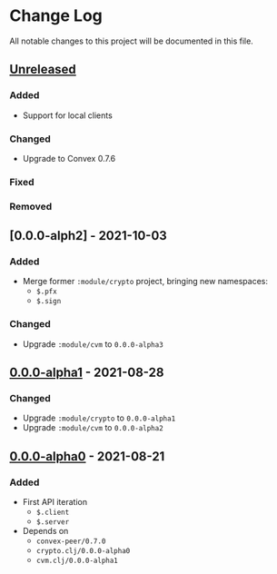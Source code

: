 # Change Log

All notable changes to this project will be documented in this file.



## [Unreleased]

### Added

- Support for local clients

### Changed

- Upgrade to Convex 0.7.6

### Fixed

### Removed



## [0.0.0-alph2] - 2021-10-03

### Added

- Merge former `:module/crypto` project, bringing new namespaces:
    - `$.pfx`
    - `$.sign`

### Changed

- Upgrade `:module/cvm` to `0.0.0-alpha3`



## [0.0.0-alpha1] - 2021-08-28

### Changed

- Upgrade `:module/crypto` to `0.0.0-alpha1`
- Upgrade `:module/cvm` to `0.0.0-alpha2`



## [0.0.0-alpha0] - 2021-08-21

### Added

- First API iteration
    - `$.client`
    - `$.server`
- Depends on
    - `convex-peer/0.7.0`
    - `crypto.clj/0.0.0-alpha0`
    - `cvm.clj/0.0.0-alpha1`



[Unreleased]:   https://github.com/convex-dev/convex.cljc/compare/net/0.0.0-alpha2...HEAD
[0.0.0-alpha2]: https://github.com/convex-dev/convex.cljc/compare/net/0.0.0-alpha1...net/0.0.0-alpha2
[0.0.0-alpha1]: https://github.com/convex-dev/convex.cljc/compare/net/0.0.0-alpha0...net/0.0.0-alpha1
[0.0.0-alpha0]: https://github.com/convex-dev/convex.cljc/releases/tag/net/0.0.0-alpha0
